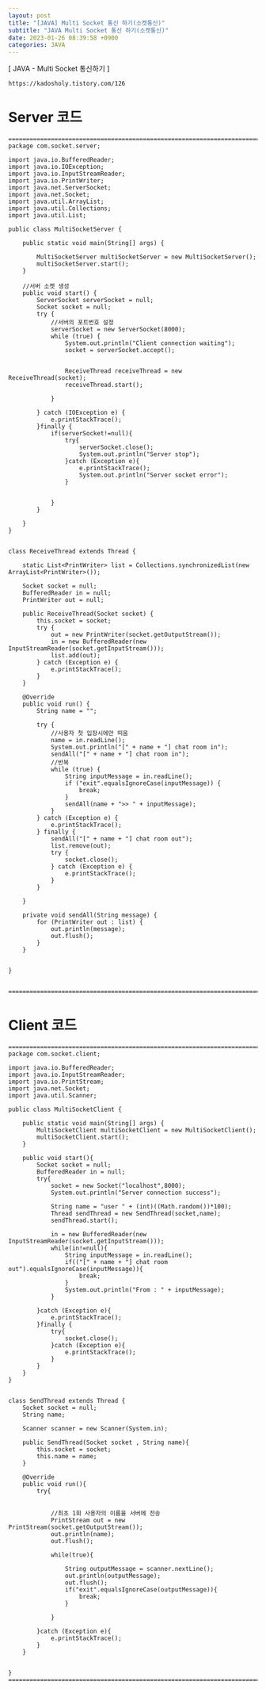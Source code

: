 ```yaml
---
layout: post
title: "[JAVA] Multi Socket 통신 하기(소켓통신)"
subtitle: "JAVA Multi Socket 통신 하기(소켓통신)"
date: 2023-01-26 08:39:58 +0900
categories: JAVA
---
```

[ JAVA - Multi Socket 통신하기 ]

	https://kadosholy.tistory.com/126


# Server 코드

	=================================================================================================================
	package com.socket.server;

	import java.io.BufferedReader;
	import java.io.IOException;
	import java.io.InputStreamReader;
	import java.io.PrintWriter;
	import java.net.ServerSocket;
	import java.net.Socket;
	import java.util.ArrayList;
	import java.util.Collections;
	import java.util.List;

	public class MultiSocketServer {

		public static void main(String[] args) {

			MultiSocketServer multiSocketServer = new MultiSocketServer();
			multiSocketServer.start();
		}

		//서버 소켓 생성
		public void start() {
			ServerSocket serverSocket = null;
			Socket socket = null;
			try {
				//서버의 포트번호 설정
				serverSocket = new ServerSocket(8000);
				while (true) {
					System.out.println("Client connection waiting");
					socket = serverSocket.accept();


					ReceiveThread receiveThread = new ReceiveThread(socket);
					receiveThread.start();

				}

			} catch (IOException e) {
				e.printStackTrace();
			}finally {
				if(serverSocket!=null){
					try{
						serverSocket.close();
						System.out.println("Server stop");
					}catch (Exception e){
						e.printStackTrace();
						System.out.println("Server socket error");
					}


				}
			}

		}
	}


	class ReceiveThread extends Thread {

		static List<PrintWriter> list = Collections.synchronizedList(new ArrayList<PrintWriter>());

		Socket socket = null;
		BufferedReader in = null;
		PrintWriter out = null;

		public ReceiveThread(Socket socket) {
			this.socket = socket;
			try {
				out = new PrintWriter(socket.getOutputStream());
				in = new BufferedReader(new InputStreamReader(socket.getInputStream()));
				list.add(out);
			} catch (Exception e) {
				e.printStackTrace();
			}
		}

		@Override
		public void run() {
			String name = "";

			try {
				//사용자 첫 입장시에만 띄움
				name = in.readLine();
				System.out.println("[" + name + "] chat room in");
				sendAll("[" + name + "] chat room in");
				//반복
				while (true) {
					String inputMessage = in.readLine();
					if ("exit".equalsIgnoreCase(inputMessage)) {
						break;
					}
					sendAll(name + ">> " + inputMessage);
				}
			} catch (Exception e) {
				e.printStackTrace();
			} finally {
				sendAll("[" + name + "] chat room out");
				list.remove(out);
				try {
					socket.close();
				} catch (Exception e) {
					e.printStackTrace();
				}
			}

		}

		private void sendAll(String message) {
			for (PrintWriter out : list) {
				out.println(message);
				out.flush();
			}
		}


	}


	=================================================================================================================



# Client 코드

	=================================================================================================================
	package com.socket.client;

	import java.io.BufferedReader;
	import java.io.InputStreamReader;
	import java.io.PrintStream;
	import java.net.Socket;
	import java.util.Scanner;

	public class MultiSocketClient {

		public static void main(String[] args) {
			MultiSocketClient multiSocketClient = new MultiSocketClient();
			multiSocketClient.start();
		}

		public void start(){
			Socket socket = null;
			BufferedReader in = null;
			try{
				socket = new Socket("localhost",8000);
				System.out.println("Server connection success");

				String name = "user " + (int)((Math.random())*100);
				Thread sendThread = new SendThread(socket,name);
				sendThread.start();

				in = new BufferedReader(new InputStreamReader(socket.getInputStream()));
				while(in!=null){
					String inputMessage = in.readLine();
					if(("[" + name + "] chat room out").equalsIgnoreCase(inputMessage)){
						break;
					}
					System.out.println("From : " + inputMessage);
				}

			}catch (Exception e){
				e.printStackTrace();
			}finally {
				try{
					socket.close();
				}catch (Exception e){
					e.printStackTrace();
				}
			}
		}
	}


	class SendThread extends Thread {
		Socket socket = null;
		String name;

		Scanner scanner = new Scanner(System.in);

		public SendThread(Socket socket , String name){
			this.socket = socket;
			this.name = name;
		}

		@Override
		public void run(){
			try{


				//최초 1회 사용자의 이름을 서버에 전송
				PrintStream out = new PrintStream(socket.getOutputStream());
				out.println(name);
				out.flush();

				while(true){

					String outputMessage = scanner.nextLine();
					out.println(outputMessage);
					out.flush();
					if("exit".equalsIgnoreCase(outputMessage)){
						break;
					}
					
				}

			}catch (Exception e){
				e.printStackTrace();
			}
		}


	}
	=================================================================================================================
